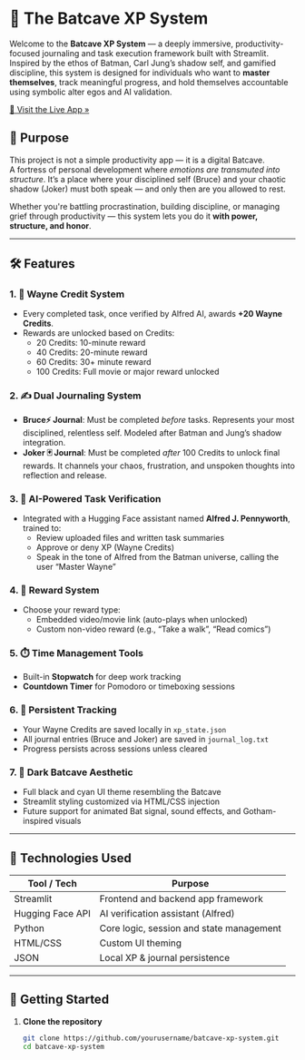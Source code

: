 
# 🦇 The Batcave XP System

Welcome to the **Batcave XP System** — a deeply immersive, productivity-focused journaling and task execution framework built with Streamlit. Inspired by the ethos of Batman, Carl Jung’s shadow self, and gamified discipline, this system is designed for individuals who want to **master themselves**, track meaningful progress, and hold themselves accountable using symbolic alter egos and AI validation.

[🔗 Visit the Live App »](https://thebatcave.streamlit.app/)

## 🎯 Purpose

This project is not a simple productivity app — it is a digital Batcave.  
A fortress of personal development where *emotions are transmuted into structure*. It’s a place where your disciplined self (Bruce) and your chaotic shadow (Joker) must both speak — and only then are you allowed to rest.

Whether you're battling procrastination, building discipline, or managing grief through productivity — this system lets you do it **with power, structure, and honor**.

---

## 🛠️ Features

### 1. 🧬 **Wayne Credit System**
- Every completed task, once verified by Alfred AI, awards **+20 Wayne Credits**.
- Rewards are unlocked based on Credits:
  - 20 Credits: 10-minute reward
  - 40 Credits: 20-minute reward
  - 60 Credits: 30+ minute reward
  - 100 Credits: Full movie or major reward unlocked

### 2. ✍️ **Dual Journaling System**
- **Bruce⚡ Journal**: Must be completed *before* tasks. Represents your most disciplined, relentless self. Modeled after Batman and Jung’s shadow integration.
- **Joker 🃏 Journal**: Must be completed *after* 100 Credits to unlock final rewards. It channels your chaos, frustration, and unspoken thoughts into reflection and release.

### 3. 🧠 **AI-Powered Task Verification**
- Integrated with a Hugging Face assistant named **Alfred J. Pennyworth**, trained to:
  - Review uploaded files and written task summaries
  - Approve or deny XP (Wayne Credits)
  - Speak in the tone of Alfred from the Batman universe, calling the user “Master Wayne”

### 4. 🎁 **Reward System**
- Choose your reward type:
  - Embedded video/movie link (auto-plays when unlocked)
  - Custom non-video reward (e.g., “Take a walk”, “Read comics”)

### 5. ⏱️ **Time Management Tools**
- Built-in **Stopwatch** for deep work tracking
- **Countdown Timer** for Pomodoro or timeboxing sessions

### 6. 💾 **Persistent Tracking**
- Your Wayne Credits are saved locally in `xp_state.json`
- All journal entries (Bruce and Joker) are saved in `journal_log.txt`
- Progress persists across sessions unless cleared

### 7. 🎨 **Dark Batcave Aesthetic**
- Full black and cyan UI theme resembling the Batcave
- Streamlit styling customized via HTML/CSS injection
- Future support for animated Bat signal, sound effects, and Gotham-inspired visuals

---

## 🧠 Technologies Used

| Tool / Tech       | Purpose                                      |
|-------------------|----------------------------------------------|
| Streamlit         | Frontend and backend app framework           |
| Hugging Face API  | AI verification assistant (Alfred)           |
| Python            | Core logic, session and state management     |
| HTML/CSS          | Custom UI theming                            |
| JSON              | Local XP & journal persistence               |

---

## 🚀 Getting Started

1. **Clone the repository**
   ```bash
   git clone https://github.com/yourusername/batcave-xp-system.git
   cd batcave-xp-system
